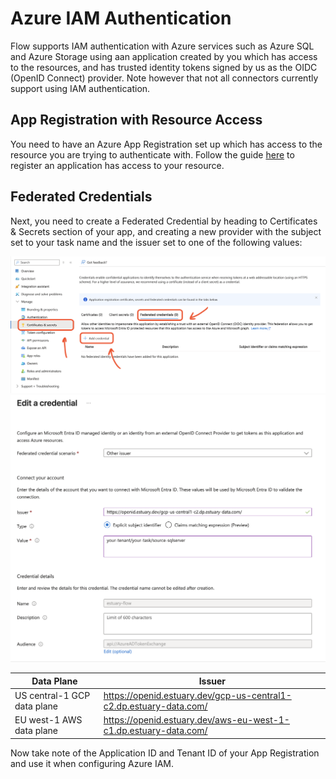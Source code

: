 # Azure IAM Authentication

Flow supports IAM authentication with Azure services such as Azure SQL and Azure Storage using aan application created by you which has access to the resources, and has trusted identity tokens signed by us as the OIDC (OpenID Connect) provider. Note however that not all connectors currently support using IAM authentication.

## App Registration with Resource Access

You need to have an Azure App Registration set up which has access to the resource you are trying to authenticate with. Follow the guide [here](https://learn.microsoft.com/en-us/entra/identity-platform/quickstart-register-app) to register an application has access to your resource.

## Federated Credentials

Next, you need to create a Federated Credential by heading to Certificates & Secrets section of your app, and creating a new provider with the subject set to your task name and the issuer set to one of the following values:

![Add Federated Credential](../guide-images/azure-iam-1.png)
![Add Federated Credential](../guide-images/azure-iam-2.png)

| Data Plane | Issuer |
|---|---|
| US central-1 GCP data plane | https://openid.estuary.dev/gcp-us-central1-c2.dp.estuary-data.com/ |
| EU west-1 AWS data plane | https://openid.estuary.dev/aws-eu-west-1-c1.dp.estuary-data.com/ |

Now take note of the Application ID and Tenant ID of your App Registration and use it when configuring Azure IAM.
